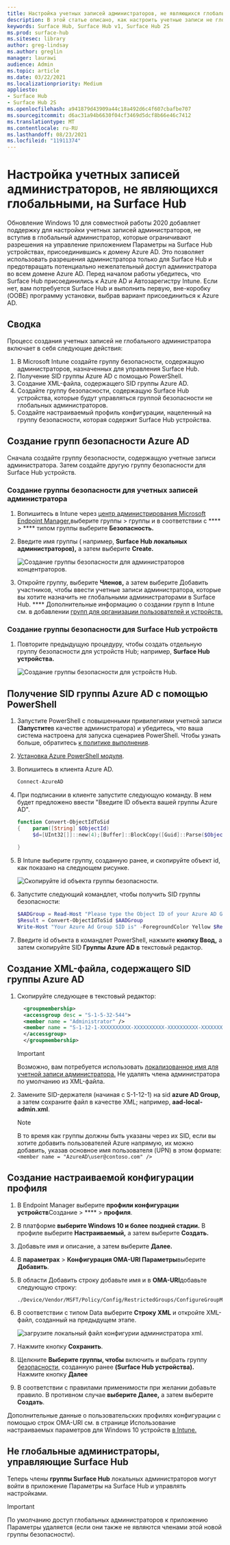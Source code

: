 ```yaml
---
title: Настройка учетных записей администраторов, не являющихся глобальными, на Surface Hub
description: В этой статье описано, как настроить учетные записи не глобального администратора для управления Surface Hub и Surface Hub 2S.
keywords: Surface Hub, Surface Hub v1, Surface Hub 2S
ms.prod: surface-hub
ms.sitesec: library
author: greg-lindsay
ms.author: greglin
manager: laurawi
audience: Admin
ms.topic: article
ms.date: 03/22/2021
ms.localizationpriority: Medium
appliesto:
- Surface Hub
- Surface Hub 2S
ms.openlocfilehash: a941879d43909a44c18a492d6c4f607cbafbe707
ms.sourcegitcommit: d6ac31a94b6630f04cf3469d5dcf8b66e46c7412
ms.translationtype: MT
ms.contentlocale: ru-RU
ms.lasthandoff: 08/23/2021
ms.locfileid: "11911374"
---
```

# <a name="configure-non-global-admin-accounts-on-surface-hub"></a>Настройка учетных записей администраторов, не являющихся глобальными, на Surface Hub

Обновление Windows 10 для совместной работы 2020 добавляет поддержку для настройки учетных записей администраторов, не вступив в глобальный администратор, которые ограничивают разрешения на управление приложением Параметры на Surface Hub устройствах, присоединившись к домену Azure AD. Это позволяет использовать разрешения администратора только для Surface Hub и предотвращать потенциально нежелательный доступ администратора во всем домене Azure AD. Перед началом работы убедитесь, что Surface Hub присоединились к Azure AD и Автозарегистру Intune. Если нет, вам потребуется Surface Hub и выполнить первую, вне-коробку (OOBE) программу установки, выбрав вариант присоединиться к Azure AD.

## <a name="summary"></a>Сводка 

Процесс создания учетных записей не глобального администратора включает в себя следующие действия: 

1. В Microsoft Intune создайте группу безопасности, содержащую администраторов, назначенных для управления Surface Hub.
2. Получение SID группы Azure AD с помощью PowerShell.
3. Создание XML-файла, содержащего SID группы Azure AD.
4. Создайте группу безопасности, содержащую Surface Hub устройства, которые будут управляться группой безопасности не глобальных администраторов.
5. Создайте настраиваемый профиль конфигурации, нацеленный на группу безопасности, которая содержит Surface Hub устройства. 


## <a name="create-azure-ad-security-groups"></a>Создание групп безопасности Azure AD

Сначала создайте группу безопасности, содержащую учетные записи администратора. Затем создайте другую группу безопасности для Surface Hub устройств.  

### <a name="create-security-group-for-admin-accounts"></a>Создание группы безопасности для учетных записей администратора

1. Вопишитесь в Intune через [центр администрирования Microsoft Endpoint Manager,](https://go.microsoft.com/fwlink/?linkid=2109431)выберите группы > группы и в соответствии с ****  >  **** типом группы выберите **Безопасность.** 
2. Введите имя группы ( например, **Surface Hub локальных администраторов),** а затем выберите **Create.** 

     ![Создание группы безопасности для администраторов концентраторов.](images/sh-create-sec-group.png)

3. Откройте группу, выберите **Членов,** а затем выберите Добавить участников, чтобы ввести учетные записи администратора, которые вы хотите назначить не глобальными администраторами в Surface Hub. **** Дополнительные информацию о создании групп в Intune см. в добавлении [групп для организации пользователей и устройств.](/mem/intune/fundamentals/groups-add)

### <a name="create-security-group-for-surface-hub-devices"></a>Создание группы безопасности для Surface Hub устройств

1. Повторите предыдущую процедуру, чтобы создать отдельную группу безопасности для устройств Hub; например, **Surface Hub устройства.** 

     ![Создание группы безопасности для устройств Hub.](images/sh-create-sec-group-devices.png) 

## <a name="obtain-azure-ad-group-sid-using-powershell"></a>Получение SID группы Azure AD с помощью PowerShell

1. Запустите PowerShell с повышенными привилегиями учетной записи **(Запустите**в качестве администратора) и убедитесь, что ваша система настроена для запуска сценариев PowerShell. Чтобы узнать больше, обратитесь [к политике выполнения](/powershell/module/microsoft.powershell.core/about/about_execution_policies?). 
2. [Установка Azure PowerShell модуля](/powershell/azure/install-az-ps).
3. Вопишитесь в клиента Azure AD.

    ```powershell
    Connect-AzureAD
    ```

4. При подписании в клиенте запустите следующую команду. В нем будет предложено ввести "Введите ID объекта вашей группы Azure AD".

    ```powershell
    function Convert-ObjectIdToSid
    {    param([String] $ObjectId)   
         $d=[UInt32[]]::new(4);[Buffer]::BlockCopy([Guid]::Parse($ObjectId).ToByteArray(),0,$d,0,16);"S-1-12-1-$d".Replace(' ','-')
         
    }
    ```

5. В Intune выберите группу, созданную ранее, и скопируйте объект id, как показано на следующем рисунке. 

     ![Скопируйте id объекта группы безопасности.](images/sh-objectid.png)

6. Запустите следующий командлет, чтобы получить SID группы безопасности:

    ```powershell
    $AADGroup = Read-Host "Please type the Object ID of your Azure AD Group"
    $Result = Convert-ObjectIdToSid $AADGroup
    Write-Host "Your Azure Ad Group SID is" -ForegroundColor Yellow $Result
    ```
    
7. Введите id объекта в командлет PowerShell, нажмите **кнопку Ввод,** а затем скопируйте SID **Группы Azure AD в** текстовый редактор. 

## <a name="create-xml-file-containing-azure-ad-group-sid"></a>Создание XML-файла, содержащего SID группы Azure AD

1. Скопируйте следующее в текстовый редактор: 

    ```xml
      <groupmembership>   
      <accessgroup desc = "S-1-5-32-544">        
      <member name = "Administrator" />        
      <member name = "S-1-12-1-XXXXXXXXXX-XXXXXXXXXX-XXXXXXXXXX-XXXXXXXXXX" />  
      </accessgroup>
      </groupmembership>
      ```
      > [!IMPORTANT]
      > Возможно, вам потребуется использовать [локализованное имя для учетной записи администратора.](https://social.technet.microsoft.com/wiki/contents/articles/13813.localized-names-for-administrator-account-in-windows.aspx) Не удалять члена администратора по умолчанию из XML-файла.

2. Замените SID-держателя (начиная с S-1-12-1) на sid **azure AD Group,** а затем сохраните файл в качестве XML; например, **aad-local-admin.xml**. 

      > [!NOTE]
      > В то время как группы должны быть указаны через их SID, если вы хотите добавить пользователей Azure напрямую, их можно добавить, указав основное имя пользователя (UPN) в этом формате: `<member name = "AzureAD\user@contoso.com" />`

## <a name="create-custom-configuration-profile"></a>Создание настраиваемой конфигурации профиля

1. В Endpoint Manager выберите **профили конфигурации устройств**Создание  >  ****  >  **профиля**. 
2. В платформе **выберите Windows 10 и более поздней стадии.** В профиле выберите **Настраиваемый,** а затем выберите **Создать.**
3. Добавьте имя и описание, а затем выберите **Далее.**
4. В **параметрах**  >  **Конфигурация OMA-URI Параметры**выберите **Добавить**.
5. В области Добавить строку добавьте имя и в     **OMA-URI**добавьте следующую строку: 

    ```OMA-URI
    ./Device/Vendor/MSFT/Policy/Config/RestrictedGroups/ConfigureGroupMembership
    ```
6. В соответствии с типом Data выберите **Строку XML** и откройте XML-файл, созданный на предыдущем этапе. 

     ![загрузите локальный файл конфигурии администратора xml.](images/sh-local-admin-config.png)

7. Нажмите кнопку **Сохранить**.
8. Щелкните **Выберите группы, чтобы** включить и выбрать группу [безопасности,](#create-security-group-for-surface-hub-devices) созданную ранее **(Surface Hub устройства).** Нажмите кнопку **Далее**
9. В соответствии с правилами применимости при желании добавьте правило. В противном случае **выберите Далее,** а затем выберите **Создать**.

Дополнительные данные о пользовательских профилях конфигурации с помощью строк OMA-URI см. в странице Использование настраиваемых параметров для Windows 10 устройств [в Intune.](/mem/intune/configuration/custom-settings-windows-10)


## <a name="non-global-admins-managing-surface-hub"></a>Не глобальные администраторы, управляющие Surface Hub

Теперь члены **группы Surface Hub** локальных администраторов могут войти в приложение Параметры на Surface Hub и управлять настройками.

> [!IMPORTANT]
> По умолчанию доступ глобальных администраторов к приложению Параметры удаляется (если они также не являются членами этой новой группы безопасности).
